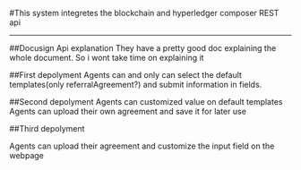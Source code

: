 #This system integretes the blockchain and hyperledger composer REST api

---
##Docusign Api explanation
They have a pretty good doc explaining the whole document. So i wont take time on explaining it

##First depolyment 
Agents can and only can select the default templates(only referralAgreement?) and submit information in fields.

##Second depolyment
Agents can customized value on default templates
Agents can upload their own agreement and save it for later use

##Third depolyment 

Agents can upload their agreement and customize the input field on the webpage     